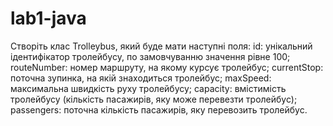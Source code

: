 # lab1-java
Створіть клас Trolleybus, який буде мати наступні поля:
id: унікальний ідентифікатор тролейбусу, по замовчуванню значення рівне 100;
routeNumber: номер маршруту, на якому курсує тролейбус;
currentStop: поточна зупинка, на якій знаходиться тролейбус;
maxSpeed: максимальна швидкість руху тролейбусу;
capacity: вмістимість тролейбусу (кількість пасажирів, яку може перевезти тролейбус);
passengers: поточна кількість пасажирів, яку перевозить тролейбус.
